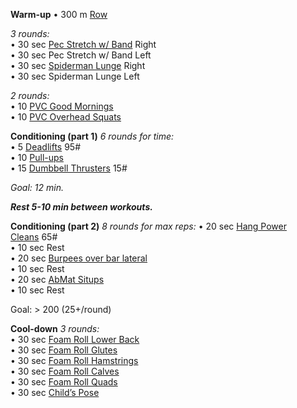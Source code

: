 **Warm-up**
• 300 m [Row](https://www.youtube.com/watch?v=S7HEm-fd534)

_3 rounds:_  
• 30 sec [Pec Stretch w/ Band](https://www.youtube.com/watch?v=DhjH7brjzwY) Right  
• 30 sec Pec Stretch w/ Band Left  
• 30 sec [Spiderman Lunge](https://www.youtube.com/watch?v=K6-F0dUwV-s) Right  
• 30 sec Spiderman Lunge Left

_2 rounds:_  
• 10 [PVC Good Mornings](https://www.youtube.com/watch?v=ooVgggClhtM)  
• 10 [PVC Overhead Squats](https://www.youtube.com/watch?v=mrLUG_UyvV0)

**Conditioning (part 1)**
_6 rounds for time:_  
• 5 [Deadlifts](https://www.youtube.com/watch?v=op9kVnSso6Q) 95#  
• 10 [Pull-ups](https://www.youtube.com/watch?v=YKJvwfZ4sWo)  
• 15 [Dumbbell Thrusters](https://www.youtube.com/watch?v=M5gEwLTtWbg) 15#

_Goal: 12 min._

**_Rest 5-10 min between workouts._**

**Conditioning (part 2)**
_8 rounds for max reps:_
• 20 sec [Hang Power Cleans](https://www.youtube.com/watch?v=0aP3tgKZcHQ) 65#  
• 10 sec Rest  
• 20 sec [Burpees over bar lateral](https://www.youtube.com/watch?v=H6N_xZpDXJM)  
• 10 sec Rest  
• 20 sec [AbMat Situps](https://www.youtube.com/watch?v=_HDZODOx7Zw)  
• 10 sec Rest

Goal: > 200 (25+/round)

**Cool-down**
_3 rounds:_  
• 30 sec [Foam Roll Lower Back](https://www.youtube.com/watch?v=XxA2QQBgJ0U)  
• 30 sec [Foam Roll Glutes](https://www.youtube.com/watch?v=XRY38hLNrb4)  
• 30 sec [Foam Roll Hamstrings](https://www.youtube.com/watch?v=MGd1riGV_Nc)  
• 30 sec [Foam Roll Calves](https://www.youtube.com/watch?v=FaHodmmOuUI)  
• 30 sec [Foam Roll Quads](https://www.youtube.com/watch?v=20eqcNJpHSo)  
• 30 sec [Child’s Pose](https://www.youtube.com/watch?v=s-HDLc3fTG0)